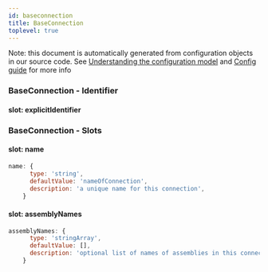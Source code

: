 ```yaml
---
id: baseconnection
title: BaseConnection
toplevel: true
---
```


Note: this document is automatically generated from configuration objects in
our source code. See [Understanding the configuration
model](/docs/devguide_config/) and [Config guide](/docs/config_guide) for more
info

### BaseConnection - Identifier

#### slot: explicitIdentifier

### BaseConnection - Slots

#### slot: name

```js
name: {
      type: 'string',
      defaultValue: 'nameOfConnection',
      description: 'a unique name for this connection',
    }
```

#### slot: assemblyNames

```js
assemblyNames: {
      type: 'stringArray',
      defaultValue: [],
      description: 'optional list of names of assemblies in this connection',
    }
```
